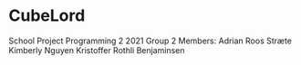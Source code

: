 # CubeLord
 School Project Programming 2 2021
Group 2
Members:
Adrian Roos Stræte
Kimberly Nguyen
Kristoffer Rothli Benjaminsen
